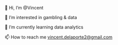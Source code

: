  👋 Hi, I’m @Vincent
 
 👀 I’m interested in gambling & data 
 
 🌱 I’m currently learning data analytics
 
 📫 How to reach me vincent.delaporte2@gmail.com

<!---
Vincent-dlp/Vincent-dlp is a ✨ special ✨ repository because its `README.md` (this file) appears on your GitHub profile.
You can click the Preview link to take a look at your changes.
--->
